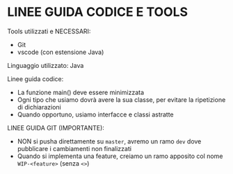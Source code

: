 # LINEE GUIDA CODICE E TOOLS

Tools utilizzati e NECESSARI:
- Git
- vscode (con estensione Java)

Linguaggio utilizzato: Java

Linee guida codice:
- La funzione main() deve essere minimizzata
- Ogni tipo che usiamo dovrà avere la sua classe, per evitare la ripetizione di dichiarazioni
- Quando opportuno, usiamo interfacce e classi astratte

LINEE GUIDA GIT (IMPORTANTE):
- NON si pusha direttamente su `master`, avremo un ramo `dev` dove pubblicare i cambiamenti non finalizzati
- Quando si implementa una feature, creiamo un ramo apposito col nome `WIP-<feature>` (senza `<>`)
